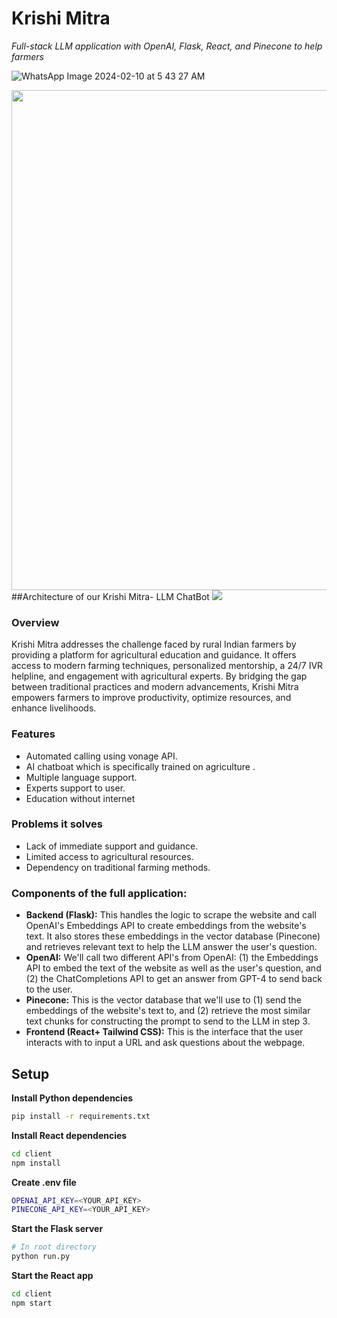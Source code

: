 # Krishi Mitra 
*Full-stack LLM application with OpenAI, Flask, React, and Pinecone to help farmers*

![WhatsApp Image 2024-02-10 at 5 43 27 AM](https://github.com/vinayakgavariya/krishimitra/assets/99467488/14bcc58a-62ff-4c84-b7de-1adc846630f2)

<img src="https://media4.giphy.com/media/v1.Y2lkPTc5MGI3NjExczdhcjIyZTd1YWZmdDdsem1rbTd3c2VjYnR6YmtmcTF5bjFuajAzciZlcD12MV9pbnRlcm5hbF9naWZfYnlfaWQmY3Q9Zw/oolHrmHDE9XtZtSLG8/giphy.gif" width="800">
##Architecture of our Krishi Mitra- LLM ChatBot
<img src="https://i.imgur.com/FqOr8t8.png" witdth="800">

### Overview
Krishi Mitra addresses the challenge faced by rural Indian farmers by providing a platform for agricultural education and guidance. It offers access to modern farming techniques, personalized mentorship, a 24/7 IVR helpline, and engagement with agricultural experts. By bridging the gap between traditional practices and modern advancements, Krishi Mitra empowers farmers to improve productivity, optimize resources, and enhance livelihoods.

### Features
- Automated calling using vonage API.
- AI chatboat which is specifically trained on agriculture .
- Multiple language support.
- Experts support to user.
- Education without internet

### Problems it solves
- Lack of immediate support and guidance.
- Limited access to agricultural resources.
- Dependency on traditional farming methods.

### Components of the full application:
* **Backend (Flask):** This handles the logic to scrape the website and call OpenAI's Embeddings API to create embeddings from the website's text. It also stores these embeddings in the vector database (Pinecone) and retrieves relevant text to help the LLM answer the user's question.
* **OpenAI:** We'll call two different API's from OpenAI: (1) the Embeddings API to embed the text of the website as well as the user's question, and (2) the ChatCompletions API to get an answer from GPT-4 to send back to the user.
* **Pinecone:** This is the vector database that we'll use to (1) send the embeddings of the website's text to, and (2) retrieve the most similar text chunks for constructing the prompt to send to the LLM in step 3.
* **Frontend (React+ Tailwind CSS):** This is the interface that the user interacts with to input a URL and ask questions about the webpage.


## Setup

**Install Python dependencies**

```sh
pip install -r requirements.txt
```
**Install React dependencies**
```sh
cd client
npm install
```

**Create .env file**
```sh
OPENAI_API_KEY=<YOUR_API_KEY>
PINECONE_API_KEY=<YOUR_API_KEY>
```

**Start the Flask server**
```sh
# In root directory
python run.py
```

**Start the React app**
```sh
cd client
npm start
```



